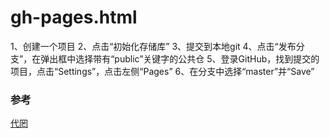 # gh-pages.html

1、创建一个项目
2、点击“初始化存储库”
3、提交到本地git
4、点击“发布分支”，在弹出框中选择带有“public”关键字的公共仓
5、登录GitHub，找到提交的项目，点击“Settings”，点击左侧“Pages”
6、在分支中选择“master”并“Save”

### 参考
[代罔](https://juejin.cn/post/7081150936445354014)